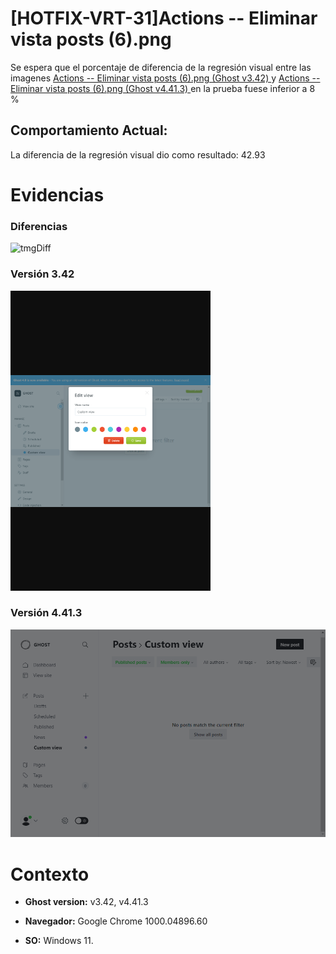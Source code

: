 # [HOTFIX-VRT-31]Actions -- Eliminar vista posts (6).png

Se espera que el porcentaje de diferencia de la regresión visual entre las imagenes [Actions -- Eliminar vista posts (6).png (Ghost v3.42) ](https://raw.githubusercontent.com/j-albarracin-uniandes/pruebas-automatizadas/master/pruebas/backstopjs/backstop_data/bitmaps_reference/backstop_default_Actions_--_Eliminar_vista_posts_6png_0_document_0_phone.png) y [Actions -- Eliminar vista posts (6).png (Ghost v4.41.3) ](https://raw.githubusercontent.com/j-albarracin-uniandes/pruebas-automatizadas/master/pruebas/backstopjs/v4/Actions%20--%20Eliminar%20vista%20posts%20(6).png)  en la prueba fuese inferior a 8 %

## Comportamiento Actual:

La diferencia de la regresión visual dio como resultado: 42.93

# Evidencias

### Diferencias 

![tmgDiff](https://raw.githubusercontent.com/j-albarracin-uniandes/pruebas-automatizadas/master/pruebas/backstopjs/backstop_data/bitmaps_test/20220513-141203/failed_diff_backstop_default_Actions_--_Eliminar_vista_posts_6png_0_document_0_phone.png)

### Versión 3.42

![imgV3](https://raw.githubusercontent.com/j-albarracin-uniandes/pruebas-automatizadas/master/pruebas/backstopjs/backstop_data/bitmaps_reference/backstop_default_Actions_--_Eliminar_vista_posts_6png_0_document_0_phone.png)

### Versión 4.41.3

![imgV4](https://raw.githubusercontent.com/j-albarracin-uniandes/pruebas-automatizadas/master/pruebas/backstopjs/v4/Actions%20--%20Eliminar%20vista%20posts%20(6).png)

# Contexto

+ **Ghost version:** v3.42, v4.41.3

+ **Navegador:** Google Chrome 1000.04896.60

+ **SO:** Windows 11.

